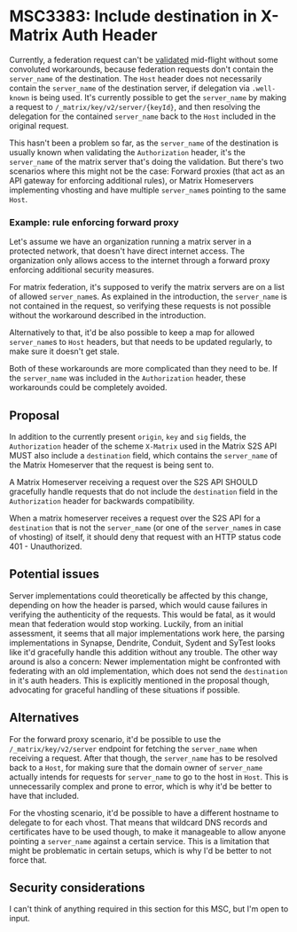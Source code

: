 # MSC3383: Include destination in X-Matrix Auth Header

Currently, a federation request can't be
[validated](https://spec.matrix.org/v1.2/server-server-api/#request-authentication)
mid-flight without some
convoluted workarounds, because federation requests don't contain the
`server_name` of the destination. The `Host` header does not necessarily contain
the `server_name` of the destination server, if delegation via `.well-known` is
being used. It's currently possible to get the `server_name` by making a
request to `/_matrix/key/v2/server/{keyId}`, and then resolving the delegation
for the contained `server_name` back to the `Host` included in the original
request.

This hasn't been a problem so far, as the `server_name` of the destination is
usually known when validating the `Authorization` header, it's the
`server_name` of the matrix server that's doing the validation. But there's two
scenarios where this might not be the case: Forward proxies (that act as an API
gateway for enforcing additional rules), or Matrix Homeservers implementing
vhosting and have multiple `server_name`s pointing to the same `Host`.

### Example: rule enforcing forward proxy

Let's assume we have an organization running a matrix server in a protected
network, that doesn't have direct internet access. The organization only allows
access to the internet through a forward proxy enforcing additional security
measures.

For matrix federation, it's supposed to verify the matrix servers are on a list
of allowed `server_name`s. As explained in the introduction, the `server_name`
is not contained in the request, so verifying these requests is not possible
without the workaround described in the introduction.

Alternatively to that, it'd be also possible to keep a map for allowed
`server_name`s to `Host` headers, but that needs to be updated regularly, to
make sure it doesn't get stale.

Both of these workarounds are more complicated than they need to be. If the
`server_name` was included in the `Authorization` header, these workarounds
could be completely avoided.

## Proposal

In addition to the currently present `origin`, `key` and `sig` fields, the
`Authorization` header of the scheme `X-Matrix` used in the Matrix S2S API MUST
also include a `destination` field, which contains the `server_name` of the
Matrix Homeserver that the request is being sent to.

A Matrix Homeserver receiving a request over the S2S API SHOULD gracefully
handle requests that do not include the `destination` field in the
`Authorization` header for backwards compatibility.

When a matrix homeserver receives a request over the S2S API for a
`destination` that is not the `server_name` (or one of the `server_name`s in
case of vhosting) of itself, it should deny that request with an HTTP status
code 401 - Unauthorized.

## Potential issues

Server implementations could theoretically be affected by this change,
depending on how the header is parsed, which would cause failures in verifying
the authenticity of the requests. This would be fatal, as it would mean that
federation would stop working. Luckily, from an initial assessment, it seems
that all major implementations work here, the parsing implementations in
Synapse, Dendrite, Conduit, Sydent and SyTest looks like it'd gracefully handle
this addition without any trouble. The other way around is also a concern: Newer
implementation might be confronted with federating with an old implementation,
which does not send the `destination` in it's auth headers. This is explicitly
mentioned in the proposal though, advocating for graceful handling of these
situations if possible.

## Alternatives

For the forward proxy scenario, it'd be possible to use the
`/_matrix/key/v2/server` endpoint for fetching the `server_name` when receiving
a request. After that though, the `server_name` has to be resolved back to a
`Host`, for making sure that the domain owner of `server_name` actually intends
for requests for `server_name` to go to the host in `Host`. This is
unnecessarily complex and prone to error, which is why it'd be better to have
that included.

For the vhosting scenario, it'd be possible to have a different hostname to
delegate to for each vhost. That means that wildcard DNS records and
certificates have to be used though, to make it manageable to allow anyone
pointing a `server_name` against a certain service. This is a limitation that
might be problematic in certain setups, which is why I'd be better to not force
that.

## Security considerations

I can't think of anything required in this section for this MSC, but I'm open
to input.
